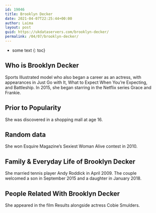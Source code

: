 ```yaml
---
id: 19046
title: Brooklyn Decker
date: 2021-04-07T22:25:44+00:00
author: Laima
layout: post
guid: https://ukdataservers.com/brooklyn-decker/
permalink: /04/07/brooklyn-decker/
---
```


* some text
{: toc}


## Who is Brooklyn Decker
                  
                  
                  
Sports Illustrated model who also began a career as an actress, with appearances in Just Go with It, What to Expect When You&#8217;re Expecting, and Battleship. In 2015, she began starring in the Netflix series Grace and Frankie.
                  
              
            
              
            
                
                
                
## Prior to Popularity
                  
                  
                  
She was discovered in a shopping mall at age 16.
                  
              
            
              
            
                
                
                
## Random data
                  
                  
                  
She won Esquire Magazine&#8217;s Sexiest Woman Alive contest in 2010.
                  
              
            
              
            
                
                
                
## Family & Everyday Life of Brooklyn Decker
                  
                  
                  
She married tennis player Andy Roddick in April 2009. The couple welcomed a son in September 2015 and a daughter in January 2018.
                  
              
            
              
            
                
                
                
## People Related With Brooklyn Decker
                  
                  
                  
She appeared in the film Results alongside actress Cobie Smulders.
                  
              
            
              
            
                
              
            
              
              
            
            
              
            
          
          
          